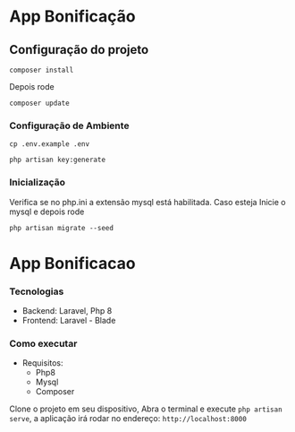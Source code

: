 # App Bonificação

## Configuração do projeto
```
composer install
```
Depois rode
```
composer update
```
### Configuração de Ambiente

```
cp .env.example .env
```

```
php artisan key:generate
```


### Inicialização

Verifica se no php.ini a extensão mysql está habilitada. Caso esteja
Inicie o mysql e depois rode
 
```
php artisan migrate --seed
```

# App Bonificacao

### Tecnologias

- Backend: Laravel, Php 8
- Frontend: Laravel - Blade 

### Como executar

- Requisitos:
  - Php8
  - Mysql
  - Composer

Clone o projeto em seu dispositivo, Abra o terminal e execute `php artisan serve`,
a aplicação irá rodar no endereço: `http://localhost:8000`
